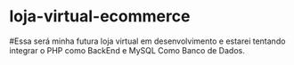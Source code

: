 # loja-virtual-ecommerce

#Essa será minha futura loja virtual em  desenvolvimento e estarei tentando integrar o PHP como BackEnd e MySQL Como Banco de Dados.
